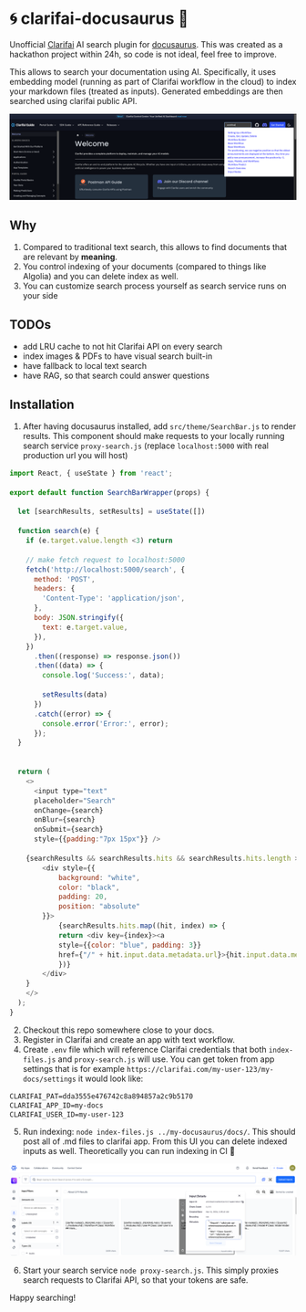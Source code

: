 # 🌀 clarifai-docusaurus 🦖
Unofficial [Clarifai](https://www.clarifai.com/) AI search plugin for [docusaurus](https://docusaurus.io/). This was created as a hackathon project within 24h, so code is not ideal, feel free to improve.

This allows to search your documentation using AI. Specifically, it uses embedding model (running as part of Clarifai workflow in the cloud) to index your markdown files (treated as inputs). Generated embeddings are then searched using clarifai public API. 

![](docs/example.png)

## Why
1. Compared to traditional text search, this allows to find documents that are relevant by **meaning**.
2. You control indexing of your documents (compared to things like Algolia) and you can delete index as well.
3. You can customize search process yourself as search service runs on your side

## TODOs
- add LRU cache to not hit Clarifai API on every search
- index images & PDFs to have visual search built-in
- have fallback to local text search
- have RAG, so that search could answer questions


## Installation
1. After having docusaurus installed, add `src/theme/SearchBar.js` to render results. This component should make requests to your locally running search service `proxy-search.js` (replace `localhost:5000` with real production url you will host)

```js
import React, { useState } from 'react';

export default function SearchBarWrapper(props) {

  let [searchResults, setResults] = useState([])

  function search(e) {
    if (e.target.value.length <3) return
  
    // make fetch request to localhost:5000
    fetch('http://localhost:5000/search', {
      method: 'POST',
      headers: {
        'Content-Type': 'application/json',
      },
      body: JSON.stringify({ 
        text: e.target.value,
      }),
    })
      .then((response) => response.json())
      .then((data) => {
        console.log('Success:', data);

        setResults(data)
      })
      .catch((error) => {
        console.error('Error:', error);
      });
  }
  

  return (
    <>
      <input type="text" 
      placeholder="Search" 
      onChange={search}
      onBlur={search} 
      onSubmit={search}
      style={{padding:"7px 15px"}} />

    {searchResults && searchResults.hits && searchResults.hits.length > 0 &&
        <div style={{
            background: "white",
            color: "black",
            padding: 20,
            position: "absolute"
        }}>
            {searchResults.hits.map((hit, index) => {
            return <div key={index}><a
            style={{color: "blue", padding: 3}}
            href={"/" + hit.input.data.metadata.url}>{hit.input.data.metadata.title}</a></div>
            })}
        </div>
    }
    </>
  );
}

```


2. Checkout this repo somewhere close to your docs. 
3. Register in Clarifai and create an app with text workflow.
4. Create `.env` file which will reference Clarifai credentials that both `index-files.js` and `proxy-search.js` will use. 
You can get token from app settings that is for example `https://clarifai.com/my-user-123/my-docs/settings` it would look like:

```
CLARIFAI_PAT=dda3555e476742c8a894857a2c9b5170
CLARIFAI_APP_ID=my-docs
CLARIFAI_USER_ID=my-user-123
```

5. Run indexing: `node index-files.js ../my-docusaurus/docs/`. This should post all of .md files to clarifai app. From this UI you can delete indexed inputs as well. Theoretically you can run indexing in CI 🤔

![](docs/indexed-files.png)

6. Start your search service `node proxy-search.js`. This simply proxies search requests to Clarifai API, so that your tokens are safe.

Happy searching!
